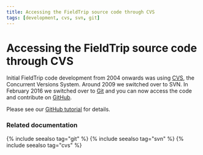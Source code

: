 ```yaml
---
title: Accessing the FieldTrip source code through CVS
tags: [development, cvs, svn, git]
---
```


# Accessing the FieldTrip source code through CVS

Initial FieldTrip code development from 2004 onwards was using [CVS](https://en.wikipedia.org/wiki/Concurrent_Versions_System), the Concurrent Versions System. Around 2009 we switched over to SVN. In February 2016 we switched over to [Git](https://git-scm.com) and you can now access the code and contribute on [GitHub](https://github.com/fieldtrip).

Please see our [GitHub tutorial](/development/git) for details.

### Related documentation

{% include seealso tag="git" %}
{% include seealso tag="svn" %}
{% include seealso tag="cvs" %}
